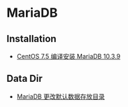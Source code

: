 # MariaDB

## Installation
* [CentOS 7.5 编译安装 MariaDB 10.3.9](https://blog.csdn.net/qq_32828933/article/details/82720018)

## Data Dir
* [MariaDB 更改默认数据存放目录](https://blog.51cto.com/lddyw/1684364)

